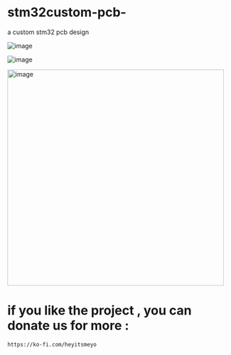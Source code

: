# stm32custom-pcb-
a custom stm32 pcb design 


![image](https://github.com/user-attachments/assets/263546b9-5cd9-4e1b-a702-fe25462bc61b)




![image](https://github.com/user-attachments/assets/9a07a46b-7c18-4c66-8675-454af77bf150)



<img width="487" alt="image" src="https://github.com/user-attachments/assets/f372917e-50ba-4cd3-8bca-6c978557e9e7" />




# if you like the project , you can donate us for more : 

    https://ko-fi.com/heyitsmeyo
